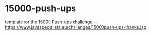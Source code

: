 # 15000-push-ups
template for the 15000 Push-ups challenge -- https://www.javaspecialists.eu/challenges/15000push-ups-thanks.jsp
